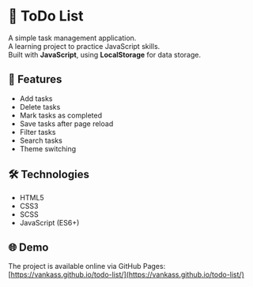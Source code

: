 # 📝 ToDo List

A simple task management application.  
A learning project to practice JavaScript skills.  
Built with **JavaScript**, using **LocalStorage** for data storage.  

## 🚀 Features
- Add tasks  
- Delete tasks  
- Mark tasks as completed  
- Save tasks after page reload  
- Filter tasks  
- Search tasks  
- Theme switching  

## 🛠 Technologies
- HTML5  
- CSS3  
- SCSS  
- JavaScript (ES6+)  

## 🌐 Demo
The project is available online via GitHub Pages:  
[https://vankass.github.io/todo-list/](https://vankass.github.io/todo-list/)
